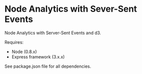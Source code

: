 Node Analytics with Sever-Sent Events
==============

Node Analytics with Server-Sent Events and d3.

Requires:

* Node (0.8.x)
* Express framework (3.x.x)

See package.json file for all dependencies.


